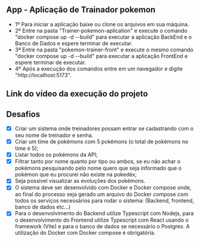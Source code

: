 ## App - Aplicação de Trainador pokemon

- 1º Para iniciar a aplicação baixe ou clone os arquivos em sua máquina.
- 2º Entre na pasta "Trainer-pokemon-aplication" e execute o comando "docker compose up -d --build" para executar a aplicação BackEnd e o Banco de Dados e espere terminar de executar.
- 3ª Entre na pasta "pokemon-trainer-front" e execute o mesmo comando "docker compose up -d --build" para executar a aplicação FrontEnd e espere terminar de executar.
- 4º Após a execução dos comandos entre em um navegador e digite "http://localhost:5173".

## Link do vídeo da execução do projeto


## Desafios

- [x] Criar um sistema onde treinadores possam entrar se cadastrando com o seu nome de treinador e senha.
- [x] Criar um time de pokémons com 5 pokémons (o total de pokémons no time é 5);
- [x] Listar todos os pokémons da API;
- [x] Filtrar tanto por nome quanto por tipo ou ambos, se eu não achar o pokémons pesquisando pelo nome quero que seja informado que o pokémon que eu procurei não existe na pokedéx;
- [x] Seja possível visualizar as evoluções dos pokémons.
- [x] O sistema deve ser desenvolvido com Docker e Docker compose onde, ao final do processo seja gerado um arquivo do Docker compose com todos os serviços necessários para rodar o sistema: (Backend, frontend, banco de dados etc...)
- [x] Para o desenvolvimento do Backend utilize Typescript com Nodejs, para o desenvolvimento do Frontend utilize Typescript com React usando o framework (Vite) e para o banco de dados se necessário o Postgres. A utilização do Docker com Docker compose é obrigatória.
